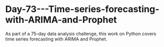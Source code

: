 # Day-73---Time-series-forecasting-with-ARIMA-and-Prophet
As part of a 75-day data analysis challenge, this work on Python covers time series forecasting with ARIMA and Prophet.
